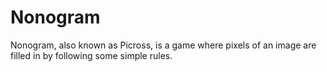 # Nonogram
Nonogram, also known as Picross, is a game where pixels of an image are filled in by following some simple rules.
